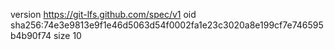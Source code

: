 version https://git-lfs.github.com/spec/v1
oid sha256:74e3e9813e9f1e46d5063d54f0002fa1e23c3020a8e199cf7e746595b4b90f74
size 10
